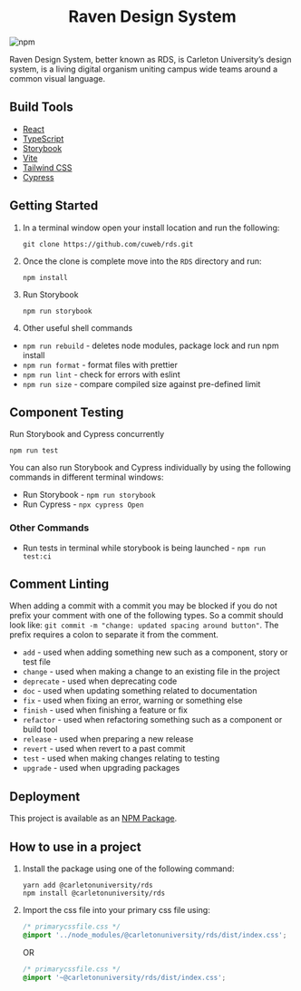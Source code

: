 <h1 align="center">Raven Design System</h1>

![npm](https://img.shields.io/npm/v/@carletonuniversity/rds)

Raven Design System, better known as RDS, is Carleton University’s design system, is a living digital organism uniting campus wide teams around a common visual language.

## Build Tools

- [React](https://reactjs.org/)
- [TypeScript](https://www.typescriptlang.org/)
- [Storybook](https://storybook.js.org/)
- [Vite](https://vitejs.dev/)
- [Tailwind CSS](https://tailwindcss.com/)
- [Cypress](https://www.cypress.io/)

## Getting Started

1. In a terminal window open your install location and run the following:

   ```shell
   git clone https://github.com/cuweb/rds.git
   ```

2. Once the clone is complete move into the `RDS` directory and run:

   ```shell
   npm install
   ```

3. Run Storybook

   ```shell
   npm run storybook
   ```

4. Other useful shell commands

- `npm run rebuild` - deletes node modules, package lock and run npm install
- `npm run format` - format files with prettier
- `npm run lint` - check for errors with eslint
- `npm run size` - compare compiled size against pre-defined limit

## Component Testing

Run Storybook and Cypress concurrently

```
npm run test
```

You can also run Storybook and Cypress individually by using the following commands in different terminal windows:

- Run Storybook - `npm run storybook`
- Run Cypress - `npx cypress Open`

### Other Commands

- Run tests in terminal while storybook is being launched - `npm run test:ci`

## Comment Linting

When adding a commit with a commit you may be blocked if you do not prefix your comment with one of the following types. So a commit should look like: `git commit -m "change: updated spacing around button"`. The prefix requires a colon to separate it from the comment.

- `add` - used when adding something new such as a component, story or test file
- `change` - used when making a change to an existing file in the project
- `deprecate` - used when deprecating code
- `doc` - used when updating something related to documentation
- `fix` - used when fixing an error, warning or something else
- `finish` - used when finishing a feature or fix
- `refactor` - used when refactoring something such as a component or build tool
- `release` - used when preparing a new release
- `revert` - used when revert to a past commit
- `test` - used when making changes relating to testing
- `upgrade` - used when upgrading packages

## Deployment

This project is available as an [NPM Package](https://www.npmjs.com/package/@carletonuniversity/rds).

## How to use in a project

1. Install the package using one of the following command:

   ```shell
   yarn add @carletonuniversity/rds
   npm install @carletonuniversity/rds
   ```

2. Import the css file into your primary css file using:

   ```css
   /* primarycssfile.css */
   @import '../node_modules/@carletonuniversity/rds/dist/index.css';
   ```

   OR

   ```css
   /* primarycssfile.css */
   @import '~@carletonuniversity/rds/dist/index.css';
   ```
